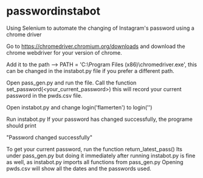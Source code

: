 # passwordinstabot
Using Selenium to automate the changing of Instagram's password using a chrome driver

Go to https://chromedriver.chromium.org/downloads and download the chrome webdriver for your version of chrome. 

Add it to the path --> PATH = 'C:\Program Files (x86)\chromedriver.exe', this can be changed in the instabot.py file if you
prefer a different path.

Open pass_gen.py and run the file. Call the function set_password(<your_current_password>) this will record your current
password in the pwds.csv file.

Open instabot.py and change login('flamerten') to login('<your insta username>')

Run instabot.py If your password has changed successfully, the programe should print

"Password changed successfully"

To get your current password, run the function return_latest_pass() Its under pass_gen.py but doing it immediately
after running instabot.py is fine as well, as instabot.py imports all functions from pass_gen.py Opening pwds.csv will show all
the dates and the passwords used.

